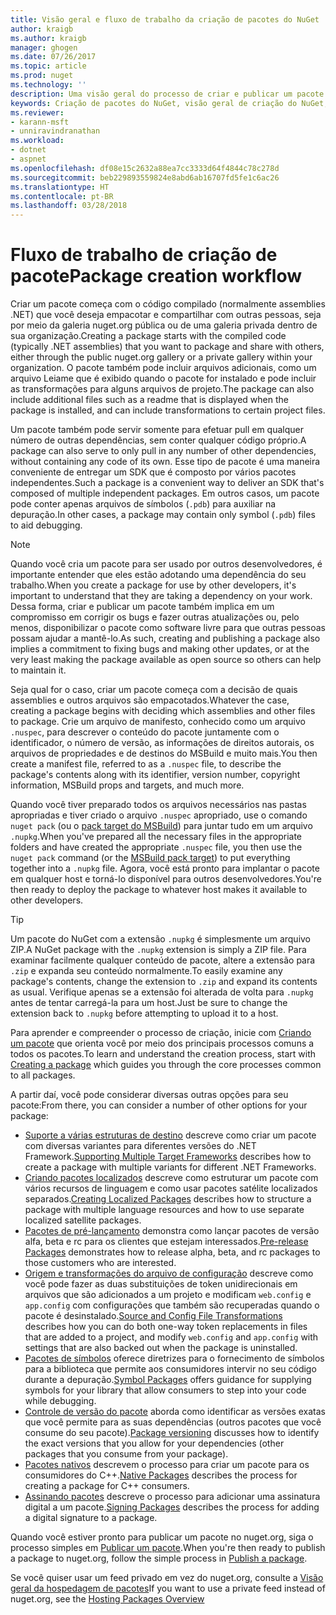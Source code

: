 ```yaml
---
title: Visão geral e fluxo de trabalho da criação de pacotes do NuGet | Microsoft Docs
author: kraigb
ms.author: kraigb
manager: ghogen
ms.date: 07/26/2017
ms.topic: article
ms.prod: nuget
ms.technology: ''
description: Uma visão geral do processo de criar e publicar um pacote do NuGet, com links para outras partes específicas do processo.
keywords: Criação de pacotes do NuGet, visão geral de criação do NuGet, fluxo de trabalho de criação do NuGet, fluxo de trabalho de criação de pacote, visão geral de criação de pacote.
ms.reviewer:
- karann-msft
- unniravindranathan
ms.workload:
- dotnet
- aspnet
ms.openlocfilehash: df08e15c2632a88ea7cc3333d64f4844c78c278d
ms.sourcegitcommit: beb229893559824e8abd6ab16707fd5fe1c6ac26
ms.translationtype: HT
ms.contentlocale: pt-BR
ms.lasthandoff: 03/28/2018
---
```

# <a name="package-creation-workflow"></a><span data-ttu-id="2a882-104">Fluxo de trabalho de criação de pacote</span><span class="sxs-lookup"><span data-stu-id="2a882-104">Package creation workflow</span></span>

<span data-ttu-id="2a882-105">Criar um pacote começa com o código compilado (normalmente assemblies .NET) que você deseja empacotar e compartilhar com outras pessoas, seja por meio da galeria nuget.org pública ou de uma galeria privada dentro de sua organização.</span><span class="sxs-lookup"><span data-stu-id="2a882-105">Creating a package starts with the compiled code (typically .NET assemblies) that you want to package and share with others, either through the public nuget.org gallery or a private gallery within your organization.</span></span> <span data-ttu-id="2a882-106">O pacote também pode incluir arquivos adicionais, como um arquivo Leiame que é exibido quando o pacote for instalado e pode incluir as transformações para alguns arquivos de projeto.</span><span class="sxs-lookup"><span data-stu-id="2a882-106">The package can also include additional files such as a readme that is displayed when the package is installed, and can include transformations to certain project files.</span></span>

<span data-ttu-id="2a882-107">Um pacote também pode servir somente para efetuar pull em qualquer número de outras dependências, sem conter qualquer código próprio.</span><span class="sxs-lookup"><span data-stu-id="2a882-107">A package can also serve to only pull in any number of other dependencies, without containing any code of its own.</span></span> <span data-ttu-id="2a882-108">Esse tipo de pacote é uma maneira conveniente de entregar um SDK que é composto por vários pacotes independentes.</span><span class="sxs-lookup"><span data-stu-id="2a882-108">Such a package is a convenient way to deliver an SDK that's composed of multiple independent packages.</span></span> <span data-ttu-id="2a882-109">Em outros casos, um pacote pode conter apenas arquivos de símbolos (`.pdb`) para auxiliar na depuração.</span><span class="sxs-lookup"><span data-stu-id="2a882-109">In other cases, a package may contain only symbol (`.pdb`) files to aid debugging.</span></span>

> [!Note]
> <span data-ttu-id="2a882-110">Quando você cria um pacote para ser usado por outros desenvolvedores, é importante entender que eles estão adotando uma dependência do seu trabalho.</span><span class="sxs-lookup"><span data-stu-id="2a882-110">When you create a package for use by other developers, it's important to understand that they are taking a dependency on your work.</span></span> <span data-ttu-id="2a882-111">Dessa forma, criar e publicar um pacote também implica em um compromisso em corrigir os bugs e fazer outras atualizações ou, pelo menos, disponibilizar o pacote como software livre para que outras pessoas possam ajudar a mantê-lo.</span><span class="sxs-lookup"><span data-stu-id="2a882-111">As such, creating and publishing a package also implies a commitment to fixing bugs and making other updates, or at the very least making the package available as open source so others can help to maintain it.</span></span>

<span data-ttu-id="2a882-112">Seja qual for o caso, criar um pacote começa com a decisão de quais assemblies e outros arquivos são empacotados.</span><span class="sxs-lookup"><span data-stu-id="2a882-112">Whatever the case, creating a package begins with deciding which assemblies and other files to package.</span></span> <span data-ttu-id="2a882-113">Crie um arquivo de manifesto, conhecido como um arquivo `.nuspec`, para descrever o conteúdo do pacote juntamente com o identificador, o número de versão, as informações de direitos autorais, os arquivos de propriedades e de destinos do MSBuild e muito mais.</span><span class="sxs-lookup"><span data-stu-id="2a882-113">You then create a manifest file, referred to as a `.nuspec` file, to describe the package's contents along with its identifier, version number, copyright information, MSBuild props and targets, and much more.</span></span>

<span data-ttu-id="2a882-114">Quando você tiver preparado todos os arquivos necessários nas pastas apropriadas e tiver criado o arquivo `.nuspec` apropriado, use o comando `nuget pack` (ou o [pack target do MSBuild](../reference/msbuild-targets.md)) para juntar tudo em um arquivo `.nupkg`.</span><span class="sxs-lookup"><span data-stu-id="2a882-114">When you've prepared all the necessary files in the appropriate folders and have created the appropriate `.nuspec` file, you then use the `nuget pack` command (or the [MSBuild pack target](../reference/msbuild-targets.md)) to put everything together into a `.nupkg` file.</span></span> <span data-ttu-id="2a882-115">Agora, você está pronto para implantar o pacote em qualquer host e torná-lo disponível para outros desenvolvedores.</span><span class="sxs-lookup"><span data-stu-id="2a882-115">You're then ready to deploy the package to whatever host makes it available to other developers.</span></span>

> [!Tip]
> <span data-ttu-id="2a882-116">Um pacote do NuGet com a extensão `.nupkg` é simplesmente um arquivo ZIP.</span><span class="sxs-lookup"><span data-stu-id="2a882-116">A NuGet package with the `.nupkg` extension is simply a ZIP file.</span></span> <span data-ttu-id="2a882-117">Para examinar facilmente qualquer conteúdo de pacote, altere a extensão para `.zip` e expanda seu conteúdo normalmente.</span><span class="sxs-lookup"><span data-stu-id="2a882-117">To easily examine any package's contents, change the extension to `.zip` and expand its contents as usual.</span></span> <span data-ttu-id="2a882-118">Verifique apenas se a extensão foi alterada de volta para `.nupkg` antes de tentar carregá-la para um host.</span><span class="sxs-lookup"><span data-stu-id="2a882-118">Just be sure to change the extension back to `.nupkg` before attempting to upload it to a host.</span></span>

<span data-ttu-id="2a882-119">Para aprender e compreender o processo de criação, inicie com [Criando um pacote](../create-packages/creating-a-package.md) que orienta você por meio dos principais processos comuns a todos os pacotes.</span><span class="sxs-lookup"><span data-stu-id="2a882-119">To learn and understand the creation process, start with [Creating a package](../create-packages/creating-a-package.md) which guides you through the core processes common to all packages.</span></span>

<span data-ttu-id="2a882-120">A partir daí, você pode considerar diversas outras opções para seu pacote:</span><span class="sxs-lookup"><span data-stu-id="2a882-120">From there, you can consider a number of other options for your package:</span></span>

- <span data-ttu-id="2a882-121">[Suporte a várias estruturas de destino](../create-packages/supporting-multiple-target-frameworks.md) descreve como criar um pacote com diversas variantes para diferentes versões do .NET Framework.</span><span class="sxs-lookup"><span data-stu-id="2a882-121">[Supporting Multiple Target Frameworks](../create-packages/supporting-multiple-target-frameworks.md) describes how to create a package with multiple variants for different .NET Frameworks.</span></span>
- <span data-ttu-id="2a882-122">[Criando pacotes localizados](../create-packages/creating-localized-packages.md) descreve como estruturar um pacote com vários recursos de linguagem e como usar pacotes satélite localizados separados.</span><span class="sxs-lookup"><span data-stu-id="2a882-122">[Creating Localized Packages](../create-packages/creating-localized-packages.md) describes how to structure a package with multiple language resources and how to use separate localized satellite packages.</span></span>
- <span data-ttu-id="2a882-123">[Pacotes de pré-lançamento](../create-packages/prerelease-packages.md) demonstra como lançar pacotes de versão alfa, beta e rc para os clientes que estejam interessados.</span><span class="sxs-lookup"><span data-stu-id="2a882-123">[Pre-release Packages](../create-packages/prerelease-packages.md) demonstrates how to release alpha, beta, and rc packages to those customers who are interested.</span></span>
- <span data-ttu-id="2a882-124">[Origem e transformações do arquivo de configuração](../create-packages/source-and-config-file-transformations.md) descreve como você pode fazer as duas substituições de token unidirecionais em arquivos que são adicionados a um projeto e modificam `web.config` e `app.config` com configurações que também são recuperadas quando o pacote é desinstalado.</span><span class="sxs-lookup"><span data-stu-id="2a882-124">[Source and Config File Transformations](../create-packages/source-and-config-file-transformations.md) describes how you can do both one-way token replacements in files that are added to a project, and modify `web.config` and `app.config` with settings that are also backed out when the package is uninstalled.</span></span>
- <span data-ttu-id="2a882-125">[Pacotes de símbolos](../create-packages/symbol-packages.md) oferece diretrizes para o fornecimento de símbolos para a biblioteca que permite aos consumidores intervir no seu código durante a depuração.</span><span class="sxs-lookup"><span data-stu-id="2a882-125">[Symbol Packages](../create-packages/symbol-packages.md) offers guidance for supplying symbols for your library that allow consumers to step into your code while debugging.</span></span>
- <span data-ttu-id="2a882-126">[Controle de versão do pacote](../reference/package-versioning.md) aborda como identificar as versões exatas que você permite para as suas dependências (outros pacotes que você consume do seu pacote).</span><span class="sxs-lookup"><span data-stu-id="2a882-126">[Package versioning](../reference/package-versioning.md) discusses how to identify the exact versions that you allow for your dependencies (other packages that you consume from your package).</span></span>
- <span data-ttu-id="2a882-127">[Pacotes nativos](../create-packages/native-packages.md) descrevem o processo para criar um pacote para os consumidores do C++.</span><span class="sxs-lookup"><span data-stu-id="2a882-127">[Native Packages](../create-packages/native-packages.md) describes the process for creating a package for C++ consumers.</span></span>
- <span data-ttu-id="2a882-128">[Assinando pacotes](../create-packages/sign-a-package.md) descreve o processo para adicionar uma assinatura digital a um pacote.</span><span class="sxs-lookup"><span data-stu-id="2a882-128">[Signing Packages](../create-packages/sign-a-package.md) describes the process for adding a digital signature to a package.</span></span>

<span data-ttu-id="2a882-129">Quando você estiver pronto para publicar um pacote no nuget.org, siga o processo simples em [Publicar um pacote](../create-packages/publish-a-package.md).</span><span class="sxs-lookup"><span data-stu-id="2a882-129">When you're then ready to publish a package to nuget.org, follow the simple process in [Publish a package](../create-packages/publish-a-package.md).</span></span>

<span data-ttu-id="2a882-130">Se você quiser usar um feed privado em vez do nuget.org, consulte a [Visão geral da hospedagem de pacotes](../hosting-packages/overview.md)</span><span class="sxs-lookup"><span data-stu-id="2a882-130">If you want to use a private feed instead of nuget.org, see the [Hosting Packages Overview](../hosting-packages/overview.md)</span></span>
